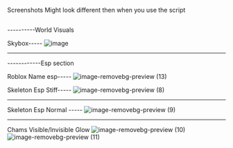Screenshots Might look different then when you use the script


##
----------World Visuals


Skybox-----
![image](https://user-images.githubusercontent.com/49299203/210136788-21c0d2d1-cd06-453e-afcb-932cb0527926.png)


-------------------------
------------Esp section

Roblox Name esp-----
![image-removebg-preview (13)](https://user-images.githubusercontent.com/49299203/210136707-213f55c2-99a3-4b7e-b656-af4cbe24e45c.png)



Skeleton Esp Stiff-----
![image-removebg-preview (8)](https://user-images.githubusercontent.com/49299203/210136139-3adc9223-25b7-4b6e-9630-7704157d73d0.png)


---------------------------
Skeleton Esp Normal -----
![image-removebg-preview (9)](https://user-images.githubusercontent.com/49299203/210136377-209199d4-6956-46f5-b518-702d218b75cb.png)


---------------------------
Chams Visible/Invisible Glow
![image-removebg-preview (10)](https://user-images.githubusercontent.com/49299203/210136541-b9bc6ba9-3047-473c-9c35-18a9e67285c3.png)
![image-removebg-preview (11)](https://user-images.githubusercontent.com/49299203/210136558-da6cf350-125a-4bea-8383-0e4581a0a501.png)
